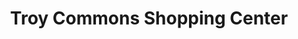 ---
title: "Troy Commons Shopping Center"
url: /troy/troy-commons-shopping-center/
shop: Allgemein
---